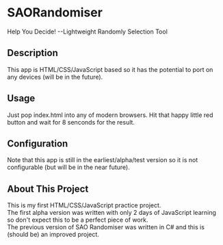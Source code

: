 # SAORandomiser
Help You Decide! --Lightweight Randomly Selection Tool  

Description
-----
This app is HTML/CSS/JavaScript based so it has the potential to port on any devices (will be in the future).

Usage
-----
Just pop index.html into any of modern browsers. Hit that happy little red button and wait for 8 senconds for the result.

Configuration
-----
Note that this app is still in the earliest/alpha/test version so it is not configurable (but will be in the near future).

About This Project
-----
This is my first HTML/CSS/JavaScript practice project.  
The first alpha version was written with only 2 days of JavaScript learning so don't expect this to be a perfect piece of work.  
The previous version of SAO Randomiser was written in C# and this is (should be) an improved project.
